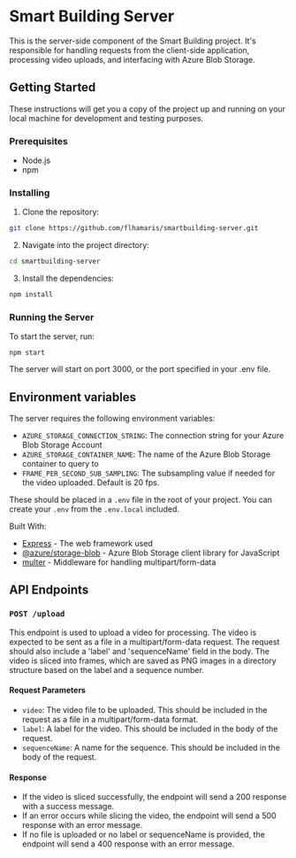 # Smart Building Server

This is the server-side component of the Smart Building project. It's responsible for handling requests from the client-side application, processing video uploads, and interfacing with Azure Blob Storage.

## Getting Started

These instructions will get you a copy of the project up and running on your local machine for development and testing purposes.

### Prerequisites

- Node.js
- npm

### Installing

1. Clone the repository:

```sh
git clone https://github.com/flhamaris/smartbuilding-server.git
```

2. Navigate into the project directory:

```sh
cd smartbuilding-server
```

3. Install the dependencies:

```sh
npm install
```

### Running the Server

To start the server, run:

```
npm start
```

The server will start on port 3000, or the port specified in your .env file.

## Environment variables

The server requires the following environment variables:

- `AZURE_STORAGE_CONNECTION_STRING`: The connection string for your Azure Blob Storage Account
- `AZURE_STORAGE_CONTAINER_NAME`: The name of the Azure Blob Storage container to query to
- `FRAME_PER_SECOND_SUB_SAMPLING`: The subsampling value if needed for the video uploaded. Default is 20 fps.

These should be placed in a `.env` file in the root of your project. You can create your `.env` from the `.env.local` included.

Built With:

- [Express](https://expressjs.com/) - The web framework used
- [@azure/storage-blob](https://www.npmjs.com/package/@azure/storage-blob) - Azure Blob Storage client library for JavaScript
- [multer](https://www.npmjs.com/package/multer) - Middleware for handling multipart/form-data

## API Endpoints

### `POST /upload`

This endpoint is used to upload a video for processing. The video is expected to be sent as a file in a multipart/form-data request. The request should also include a 'label' and 'sequenceName' field in the body. The video is sliced into frames, which are saved as PNG images in a directory structure based on the label and a sequence number.

#### Request Parameters

- `video`: The video file to be uploaded. This should be included in the request as a file in a multipart/form-data format.
- `label`: A label for the video. This should be included in the body of the request.
- `sequenceName`: A name for the sequence. This should be included in the body of the request.

#### Response

- If the video is sliced successfully, the endpoint will send a 200 response with a success message.
- If an error occurs while slicing the video, the endpoint will send a 500 response with an error message.
- If no file is uploaded or no label or sequenceName is provided, the endpoint will send a 400 response with an error message.
